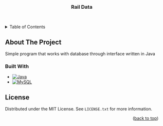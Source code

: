 <!-- Made with Best-README-Template -->
<a id="readme-top"></a>

<br />
<div align="center">
  <a href="https://github.com/github_username/repo_name"></a>

<h3 align="center">Rail Data</h3>

  <p align="center">
    <br />
  </p>
</div>

<details>
  <summary>Table of Contents</summary>
  <ol>
    <li>
      <a href="#about-the-project">About The Project</a>
      <ul>
        <li><a href="#built-with">Built With</a></li>
      </ul>
    </li>
    <li><a href="#license">License</a></li>
  </ol>
</details>

## About The Project

Simple program that works with database through interface written in Java

### Built With

* [![Java][Java-shield]][Java.com]
* [![MySQL][MySQL-shield]][MySQL.com]

## License

Distributed under the MIT License. See `LICENSE.txt` for more information.

<p align="right">(<a href="#readme-top">back to top</a>)</p>

[license-shield]: https://img.shields.io/github/license/github_username/repo_name.svg?style=for-the-badge
[license-url]: https://github.com/github_username/repo_name/blob/master/LICENSE.txt
[Java-shield]: https://img.shields.io/badge/java-%23ED8B00.svg?style=for-the-badge&logo=openjdk&logoColor=white
[Java.com]: https://www.java.com/en/
[MySQL-shield]: https://img.shields.io/badge/mysql-4479A1.svg?style=for-the-badge&logo=mysql&logoColor=white
[MySQL.com]: https://www.mysql.com/
